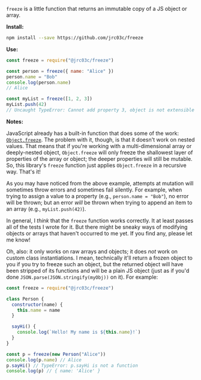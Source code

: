 `freeze` is a little function that returns an immutable copy of a JS object or array.

**Install:**

```bash
npm install --save https://github.com/jrc03c/freeze
```

**Use:**

```js
const freeze = require("@jrc03c/freeze")

const person = freeze({ name: "Alice" })
person.name = "Bob"
console.log(person.name)
// Alice

const myList = freeze([1, 2, 3])
myList.push(42)
// Uncaught TypeError: Cannot add property 3, object is not extensible
```

**Notes:**

JavaScript already has a built-in function that does some of the work: [`Object.freeze`](https://developer.mozilla.org/en-US/docs/Web/JavaScript/Reference/Global_Objects/Object/freeze). The problem with it, though, is that it doesn't work on nested values. That means that if you're working with a multi-dimensional array or deeply-nested object, `Object.freeze` will only freeze the shallowest layer of properties of the array or object; the deeper properties will still be mutable. So, this library's `freeze` function just applies `Object.freeze` in a recursive way. That's it!

As you may have noticed from the above example, attempts at mutation will sometimes throw errors and sometimes fail silently. For example, when trying to assign a value to a property (e.g., `person.name = "Bob"`), no error will be thrown; but an error _will_ be thrown when trying to append an item to an array (e.g., `myList.push(42)`).

In general, I _think_ that the `freeze` function works correctly. It at least passes all of the tests I wrote for it. But there might be sneaky ways of modifying objects or arrays that haven't occurred to me yet. If you find any, please let me know!

Oh, also: it only works on raw arrays and objects; it does _not_ work on custom class instantiations. I mean, technically it'll return a frozen object to you if you try to freeze such an object, but the returned object will have been stripped of its functions and will be a plain JS object (just as if you'd done `JSON.parse(JSON.stringify(myObj))` on it). For example:

```js
const freeze = require("@jrc03c/freeze")

class Person {
  constructor(name) {
    this.name = name
  }

  sayHi() {
    console.log(`Hello! My name is ${this.name}!`)
  }
}

const p = freeze(new Person("Alice"))
console.log(p.name) // Alice
p.sayHi() // TypeError: p.sayHi is not a function
console.log(p) // { name: 'Alice' }
```
